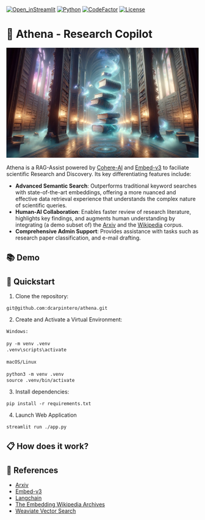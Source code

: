 [![Open_inStreamlit](https://img.shields.io/badge/Open%20In-Streamlit-red?logo=Streamlit)](https://wikisearch.streamlit.app/)
[![Python](https://img.shields.io/badge/python-%203.8-blue.svg)](https://www.python.org/)
[![CodeFactor](https://www.codefactor.io/repository/github/dcarpintero/athena/badge)](https://www.codefactor.io/repository/github/dcarpintero/athena)
[![License](https://img.shields.io/badge/Apache-2.0-green.svg)](https://github.com/dcarpintero/athena/blob/main/LICENSE)

# 🦉 Athena - Research Copilot
<p align="center">
  <img src="./static/athena.png">
</p>

Athena is a RAG-Assist powered by [Cohere-AI](https://cohere.com/) and [Embed-v3](https://txt.cohere.com/introducing-embed-v3/) to faciliate scientific Research and Discovery. Its key differentiating features include:
- **Advanced Semantic Search**: Outperforms traditional keyword searches with state-of-the-art embeddings, offering a more nuanced and effective data retrieval experience that understands the complex nature of scientific queries.
- **Human-AI Collaboration**: Enables faster review of research literature, highlights key findings, and augments human understanding by integrating (a demo subset of) the [Arxiv](https://arxiv.org/) and the [Wikipedia](https://txt.cohere.com/embedding-archives-wikipedia/) corpus.
- **Comprehensive Admin Support**: Provides assistance with tasks such as research paper classification, and e-mail drafting.

## 📚 Demo

## 🚀 Quickstart

1. Clone the repository:
```
git@github.com:dcarpintero/athena.git
```

2. Create and Activate a Virtual Environment:

```
Windows:

py -m venv .venv
.venv\scripts\activate

macOS/Linux

python3 -m venv .venv
source .venv/bin/activate
```

3. Install dependencies:

```
pip install -r requirements.txt
```

4. Launch Web Application

```
streamlit run ./app.py
```

## 📋 How does it work?

## 🔗 References

- [Arxiv](https://arxiv.org/)
- [Embed-v3](https://txt.cohere.com/introducing-embed-v3/)
- [Langchain]()
- [The Embedding Wikipedia Archives](https://txt.cohere.com/embedding-archives-wikipedia/)
- [Weaviate Vector Search](https://weaviate.io/developers/weaviate/search/similarity/)